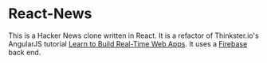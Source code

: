 # React-News

This is a Hacker News clone written in React. It is a refactor of Thinkster.io's AngularJS tutorial [Learn to Build Real-Time Web Apps](https://thinkster.io/angulartutorial/learn-to-build-realtime-webapps/). It uses a [Firebase](http://firebase.io) back end.